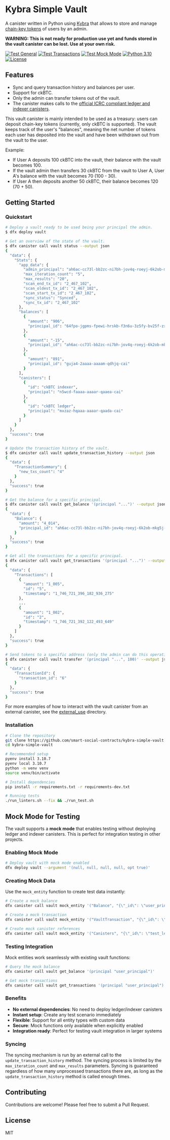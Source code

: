 # Kybra Simple Vault

A canister written in Python using [Kybra](https://github.com/demergent-labs/kybra) that allows to store and manage [chain-key tokens](https://internetcomputer.org/docs/defi/chain-key-tokens/overview) of users by an admin.


**WARNING: This is not ready for production use yet and funds stored in the vault canister can be lost. Use at your own risk.**

[![Test General](https://github.com/smart-social-contracts/kybra-simple-vault/actions/workflows/test_general.yml/badge.svg)](https://github.com/smart-social-contracts/kybra-simple-vault/actions/workflows/test_general.yml)
[![Test Transactions](https://github.com/smart-social-contracts/kybra-simple-vault/actions/workflows/test_transactions.yml/badge.svg)](https://github.com/smart-social-contracts/kybra-simple-vault/actions/workflows/test_transactions.yml)
[![Test Mock Mode](https://github.com/smart-social-contracts/kybra-simple-vault/actions/workflows/test_mock.yml/badge.svg)](https://github.com/smart-social-contracts/kybra-simple-vault/actions/workflows/test_mock.yml)
[![Python 3.10](https://img.shields.io/badge/python-3.10-blue.svg)](https://www.python.org/downloads/release/python-3107/)
[![License](https://img.shields.io/github/license/smart-social-contracts/kybra-simple-vault.svg)](https://github.com/smart-social-contracts/kybra-simple-vault/blob/main/LICENSE)


## Features

- Sync and query transaction history and balances per user.
- Support for ckBTC.
- Only the admin can transfer tokens out of the vault.
- The canister makes calls to the [official ICRC compliant ledger and indexer canisters](https://github.com/dfinity/ic/releases?q=ledger-suite-icrc&expanded=true).


This vault canister is mainly intended to be used as a treasury: users can deposit chain-key tokens (currently, only ckBTC is supported). The vault keeps track of the user's "balances", meaning the net number of tokens each user has deposited into the vault and have been withdrawn out from the vault to the user. 

Example:
  - If User A deposits 100 ckBTC into the vault, their balance with the vault becomes 100.
  - If the vault admin then transfers 30 ckBTC from the vault to User A, User A's balance with the vault becomes 70 (100 - 30).
  - If User A then deposits another 50 ckBTC, their balance becomes 120 (70 + 50).


## Getting Started

### Quickstart


```bash
# Deploy a vault ready to be used being your principal the admin.
$ dfx deploy vault

# Get an overview of the state of the vault.
$ dfx canister call vault status --output json
{
  "data": {
    "Stats": {
      "app_data": {
        "admin_principal": "ah6ac-cc73l-bb2zc-ni7bh-jov4q-roeyj-6k2ob-mkg5j-pequi-vuaa6-2ae",
        "max_iteration_count": "5",
        "max_results": "20",
        "scan_end_tx_id": "2_467_102",
        "scan_oldest_tx_id": "2_467_102",
        "scan_start_tx_id": "2_467_102",
        "sync_status": "Synced",
        "sync_tx_id": "2_467_102"
      },
      "balances": [
        {
          "amount": "906",
          "principal_id": "64fpo-jgpms-fpewi-hrskb-f3n6u-3z5fy-bv25f-zxjzg-q5m55-xmfpq-hqe"
        },
        {
          "amount": "-15",
          "principal_id": "ah6ac-cc73l-bb2zc-ni7bh-jov4q-roeyj-6k2ob-mkg5j-pequi-vuaa6-2ae"
        },
        {
          "amount": "891",
          "principal_id": "guja4-2aaaa-aaaam-qdhjq-cai"
        }
      ],
      "canisters": [
        {
          "id": "ckBTC indexer",
          "principal": "n5wcd-faaaa-aaaar-qaaea-cai"
        },
        {
          "id": "ckBTC ledger",
          "principal": "mxzaz-hqaaa-aaaar-qaada-cai"
        }
      ]
    }
  },
  "success": true
}

# Update the transaction history of the vault.
$ dfx canister call vault update_transaction_history --output json
{
  "data": {
    "TransactionSummary": {
      "new_txs_count": "4"
    }
  },
  "success": true
}

# Get the balance for a specific principal.
$ dfx canister call vault get_balance '(principal "...")' --output json
{
  "data": {
    "Balance": {
      "amount": "4_014",
      "principal_id": "ah6ac-cc73l-bb2zc-ni7bh-jov4q-roeyj-6k2ob-mkg5j-pequi-vuaa6-2ae"
    }
  },
  "success": true
}

# Get all the transactions for a specific principal.
$ dfx canister call vault get_transactions '(principal "...")' --output json
{
  "data": {
    "Transactions": [
      {
        "amount": "1_005",
        "id": "5",
        "timestamp": "1_746_721_396_182_936_275"
      },
      ...
      {
        "amount": "1_002",
        "id": "2",
        "timestamp": "1_746_721_392_122_493_649"
      }
    ]
  },
  "success": true
}

# Send tokens to a specific address (only the admin can do this operation).
$ dfx canister call vault transfer '(principal "...", 100)' --output json
{
  "data": {
    "TransactionId": {
      "transaction_id": "6"
    }
  },
  "success": true
}

```

For more examples of how to interact with the vault canister from an external canister, see the [external_use](tests/external_use) directory.


### Installation

```bash
# Clone the repository
git clone https://github.com/smart-social-contracts/kybra-simple-vault.git
cd kybra-simple-vault

# Recommended setup
pyenv install 3.10.7
pyenv local 3.10.7
python -m venv venv
source venv/bin/activate

# Install dependencies
pip install -r requirements.txt -r requirements-dev.txt

# Running tests
./run_linters.sh --fix && ./run_test.sh
```

## Mock Mode for Testing

The vault supports a **mock mode** that enables testing without deploying ledger and indexer canisters. This is perfect for integration testing in other projects.

### Enabling Mock Mode

```bash
# Deploy vault with mock mode enabled
dfx deploy vault --argument '(null, null, null, null, opt true)'
```

### Creating Mock Data

Use the `mock_entity` function to create test data instantly:

```bash
# Create a mock balance
dfx canister call vault mock_entity '("Balance", "{\"_id\": \"user_principal\", \"amount\": 1000000}")'

# Create a mock transaction
dfx canister call vault mock_entity '("VaultTransaction", "{\"_id\": \"tx1\", \"principal_from\": \"ledger\", \"principal_to\": \"user_principal\", \"amount\": 1000000, \"timestamp\": 1640995200000000000, \"kind\": \"mint\"}")'

# Create mock canister references
dfx canister call vault mock_entity '("Canisters", "{\"_id\": \"test_ledger\", \"principal\": \"rdmx6-jaaaa-aaaah-qcaiq-cai\"}")'
```

### Testing Integration

Mock entities work seamlessly with existing vault functions:

```bash
# Query the mock balance
dfx canister call vault get_balance '(principal "user_principal")'

# Get mock transactions
dfx canister call vault get_transactions '(principal "user_principal")'
```

### Benefits

- **No external dependencies**: No need to deploy ledger/indexer canisters
- **Instant setup**: Create any test scenario immediately
- **Flexible**: Support for all entity types with custom data
- **Secure**: Mock functions only available when explicitly enabled
- **Integration ready**: Perfect for testing vault integration in larger systems

### Syncing

The syncing mechanism is run by an external call to the `update_transaction_history` method. The syncing process is limited by the `max_iteration_count` and `max_results` parameters.
Syncing is guaranteed regardless of how many unprocessed transactions there are, as long as the `update_transaction_history` method is called enough times.

## Contributing

Contributions are welcome! Please feel free to submit a Pull Request.


## License

MIT
